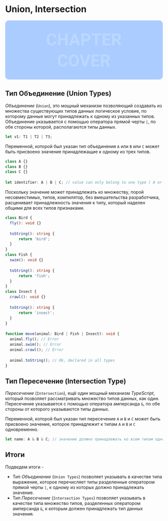 # Union, Intersection
![Chapter Cover](./images/chapter-cover.png)
## Тип Объединение (Union Types)


*Объединение* (`Union`), это мощный механизм позволяющий создавать из множества существующих типов данных логическое условие, по которому данные могут принадлежать к одному из указанных типов. Объединение указывается с помощью оператора прямой черты `|`, по обе стороны которой, располагаются типы данных.

~~~~~typescript
let v1: T1 | T2 | T3;
~~~~~

Переменной, которой был указан тип объединения `A` или `B` или `C` может быть присвоено значение принадлежащие к одному из трех типов.

~~~~~typescript
class A {}
class B {}
class C {}

let identifier: A | B | C; // value can only belong to one type ( A or B or C )
~~~~~

Поскольку значение может принадлежать ко множеству, порой несовместимых, типов, компилятор, без вмешательства разработчика, расценивает принадлежность значения к типу, который наделен общими для всех типов признаками.

~~~~~typescript
class Bird {
  fly(): void {}

  toString(): string {
      return 'bird';
  }
}
class Fish {
  swim(): void {}

  toString(): string {
      return 'fish';
  }
}
class Insect {
  crawl(): void {}

  toString(): string {
      return 'insect';
  }
}

function move(animal: Bird | Fish | Insect): void {
  animal.fly(); // Error
  animal.swim(); // Error
  animal.crawl(); // Error

  animal.toString(); // Ok, declared in all types
}
~~~~~


## Тип Пересечение (Intersection Type)


*Пересечение* (`Intersection`), ещё один мощный механизм *TypeScript*, который позволяет рассматривать  множество типов данных, как один. Пересечение указывается с помощью оператора амперсанда `&`, по обе стороны от которого указываются типы данных.

Переменной, которой был указан тип пересечение `A` и `B` и `С` может быть присвоено значение, которое принадлежит к типам `A` и `B` и `C` одновременно.

~~~~~typescript
let name: A & B & C; // значение должно принадлежать ко всем типам одновременно
~~~~~


## Итоги

Подведем итоги - 

- Тип *Объединение* (`Union Types`) позволяет указывать в качестве типа выражение, которое перечисляет типы разделенные оператором прямой черты `|`, к одному из которых должно принадлежать значение.
- Тип *Пересечение* (`Intersection Types`) позволяет указывать в качестве типа множество типов, разделенных оператором амперсанда `&`, к которым должен принадлежать тип данных значения.
